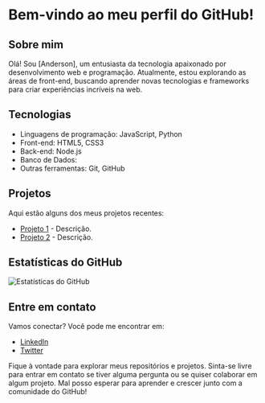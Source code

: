 # Bem-vindo ao meu perfil do GitHub!

## Sobre mim

Olá! Sou [Anderson], um entusiasta da tecnologia apaixonado por desenvolvimento web e programação. Atualmente, estou explorando as áreas de front-end, buscando aprender novas tecnologias e frameworks para criar experiências incríveis na web.

## Tecnologias

- Linguagens de programação: JavaScript, Python
- Front-end: HTML5, CSS3
- Back-end: Node.js
- Banco de Dados:
- Outras ferramentas: Git, GitHub

## Projetos

Aqui estão alguns dos meus projetos recentes:

- [Projeto 1](link_para_projeto_1) - Descrição.
- [Projeto 2](link_para_projeto_2) - Descrição.

## Estatísticas do GitHub

![Estatísticas do GitHub](https://github-readme-stats.vercel.app/api?username=seu_usuario_github&show_icons=true&count_private=true&hide=prs&theme=radical)

## Entre em contato

Vamos conectar? Você pode me encontrar em:

- [LinkedIn](seu_perfil_linkedin)
- [Twitter](seu_perfil_twitter)

Fique à vontade para explorar meus repositórios e projetos. Sinta-se livre para entrar em contato se tiver alguma pergunta ou se quiser colaborar em algum projeto. Mal posso esperar para aprender e crescer junto com a comunidade do GitHub!

